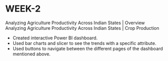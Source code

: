 # WEEK-2
Analyzing Agriculture Productivity Across Indian States | Overview
Analyzing Agriculture Productivity Across Indian States | Crop Production
- Created interactive Power BI dashboard.
- Used bar charts and slicer to see the trends with a specific attribute.
- Used buttons to navigate between the different pages of the dashboard mentioned above.
